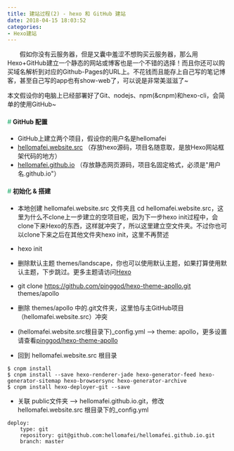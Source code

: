 ```yaml
---
title: 建站过程(2) - hexo 和 GitHub 建站
date: 2018-04-15 18:03:52
categories: 
- Hexo建站
---
```


　　假如你没有云服务器，但是又囊中羞涩不想购买云服务器，那么用Hexo+GitHub建立一个静态的网站或博客也是一个不错的选择！而且你还可以购买域名解析到对应的Github-Pages的URL上。不花钱而且能存上自己写的笔记博客，甚至自己写的app也有show-web了，可以说是非常美滋滋了~

<!--more-->

<div class="tip">
本文假设你的电脑上已经部署好了Git、nodejs、npm(&cnpm)和hexo-cli，会简单的使用GitHub~
</div>

#### <font color="#42B983">#</font> GitHub 配置


- GitHub上建立两个项目，假设你的用户名是hellomafei
- [hellomafei.website.src](https://github.com/hellomafei/hellomafei.website.src) （存放hexo源码，项目名随意取，是放Hexo网站框架代码的地方）
- [hellomafei.github.io](https://github.com/hellomafei/hellomafei.github.io) （存放静态网页源码，项目名固定格式，必须是"用户名.github.io"）

    
#### <font color="#42B983">#</font> 初始化 & 搭建

- 本地创建 hellomafei.website.src 文件夹且 cd hellomafei.website.src，这里为什么不clone上一步建立的空项目呢，因为下一步hexo init过程中，会clone下来Hexo的东西，这样就冲突了，所以这里建立空文件夹。不过你也可以clone下来之后在其他文件夹hexo init，这里不再赘述
- hexo init
- 删除默认主题 themes/landscape，你也可以使用默认主题，如果打算使用默认主题，下步跳过。更多主题请访问[Hexo](https://hexo.io/themes/)
- git clone https://github.com/pinggod/hexo-theme-apollo.git themes/apollo
- 删除 themes/apollo 中的.git文件夹，这里怕与主GitHub项目（hellomafei.website.src）冲突
- (hellomafei.website.src根目录下)_config.yml --> theme: apollo，更多设置请查看[pinggod/hexo-theme-apollo](https://github.com/pinggod/hexo-theme-apollo)

- 回到 hellomafei.website.src 根目录
```
$ cnpm install
$ cnpm install --save hexo-renderer-jade hexo-generator-feed hexo-generator-sitemap hexo-browsersync hexo-generator-archive
$ cnpm install hexo-deployer-git --save
```

- 关联 public文件夹 --> hellomafei.github.io.git，修改hellomafei.website.src 根目录下的_config.yml
```
deploy:
    type: git
    repository: git@github.com:hellomafei/hellomafei.github.io.git
    branch: master
```